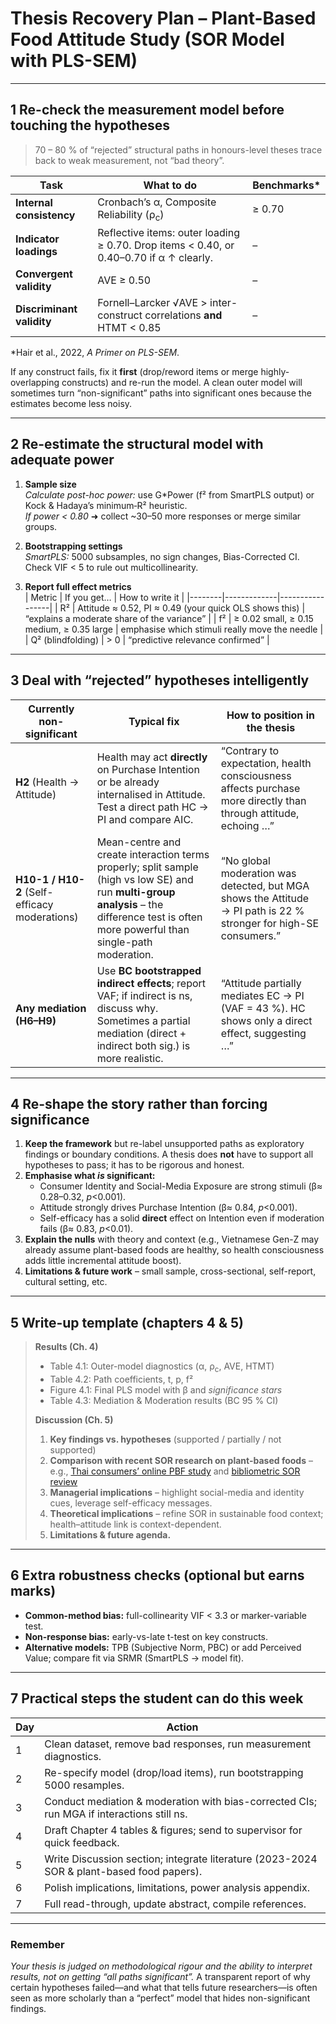 
# Thesis Recovery Plan – Plant-Based Food Attitude Study (SOR Model with PLS-SEM)

---

## 1  Re-check the measurement model **before** touching the hypotheses  

> 70 – 80 % of “rejected” structural paths in honours-level theses trace back to weak measurement, not “bad theory”.

| Task | What to do | Benchmarks* |
|------|------------|-------------|
| **Internal consistency** | Cronbach’s α, Composite Reliability (ρ<sub>c</sub>) | ≥ 0.70 |
| **Indicator loadings** | Reflective items: outer loading ≥ 0.70.  Drop items < 0.40, or 0.40–0.70 if α ↑ clearly. | – |
| **Convergent validity** | AVE ≥ 0.50 | – |
| **Discriminant validity** | Fornell–Larcker √AVE > inter-construct correlations **and** HTMT < 0.85 | – |

\*Hair et al., 2022, _A Primer on PLS-SEM_.  

If any construct fails, fix it **first** (drop/reword items or merge highly-overlapping constructs) and re-run the model.  A clean outer model will sometimes turn “non-significant” paths into significant ones because the estimates become less noisy.

---

## 2  Re-estimate the structural model with adequate power  

1. **Sample size**  
   *Calculate post-hoc power:* use G*Power (f² from SmartPLS output) or Kock & Hadaya’s minimum‐R² heuristic.  
   *If power < 0.80* ➜ collect ~30–50 more responses or merge similar groups.

2. **Bootstrapping settings**  
   *SmartPLS:* 5000 subsamples, no sign changes, Bias-Corrected CI.  
   Check VIF < 5 to rule out multicollinearity.

3. **Report full effect metrics**  
   | Metric | If you get… | How to write it |
   |--------|-------------|-----------------|
   | R² | Attitude ≈ 0.52, PI ≈ 0.49 (your quick OLS shows this) | “explains a moderate share of the variance” |
   | f² | ≥ 0.02 small, ≥ 0.15 medium, ≥ 0.35 large | emphasise which stimuli really move the needle |
   | Q² (blindfolding) | > 0 | “predictive relevance confirmed” |

---

## 3  Deal with “rejected” hypotheses intelligently  

| Currently non-significant | Typical fix | How to position in the thesis |
|---------------------------|-------------|------------------------------|
| **H2** (Health → Attitude) | Health may act **directly** on Purchase Intention or be already internalised in Attitude.  Test a direct path HC → PI and compare AIC. | “Contrary to expectation, health consciousness affects purchase more directly than through attitude, echoing …” |
| **H10-1 / H10-2** (Self-efficacy moderations) | Mean-centre and create interaction terms properly; split sample (high vs low SE) and run **multi-group analysis** – the difference test is often more powerful than single-path moderation. | “No global moderation was detected, but MGA shows the Attitude → PI path is 22 % stronger for high-SE consumers.” |
| **Any mediation (H6–H9)** | Use **BC bootstrapped indirect effects**; report VAF; if indirect is ns, discuss why. Sometimes a partial mediation (direct + indirect both sig.) is more realistic. | “Attitude partially mediates EC → PI (VAF = 43 %). HC shows only a direct effect, suggesting …” |

---

## 4  Re-shape the story rather than forcing significance  

1. **Keep the framework** but re-label unsupported paths as exploratory findings or boundary conditions.  A thesis does **not** have to support all hypotheses to pass; it has to be rigorous and honest.  
2. **Emphasise what _is_ significant:**  
   * Consumer Identity and Social-Media Exposure are strong stimuli (β≈ 0.28–0.32, _p_<0.001).  
   * Attitude strongly drives Purchase Intention (β≈ 0.84, _p_<0.001).  
   * Self-efficacy has a solid **direct** effect on Intention even if moderation fails (β≈ 0.83, _p_<0.01).  
3. **Explain the nulls** with theory and context (e.g., Vietnamese Gen-Z may already assume plant-based foods are healthy, so health consciousness adds little incremental attitude boost).  
4. **Limitations & future work** – small sample, cross-sectional, self-report, cultural setting, etc.

---

## 5  Write-up template (chapters 4 & 5)

> **Results (Ch. 4)**  
> * Table 4.1: Outer-model diagnostics (α, ρ<sub>c</sub>, AVE, HTMT)  
> * Table 4.2: Path coefficients, t, p, f²  
> * Figure 4.1: Final PLS model with β and *significance stars*  
> * Table 4.3: Mediation & Moderation results (BC 95 % CI)  
>   
> **Discussion (Ch. 5)**  
> 1. **Key findings vs. hypotheses** (supported / partially / not supported)  
> 2. **Comparison with recent SOR research on plant-based foods** – e.g., [Thai consumers’ online PBF study](https://pmc.ncbi.nlm.nih.gov/articles/PMC11096942/) and [bibliometric SOR review](https://www.researchgate.net/publication/387980300_Bibliometric_Analysis_of_Stimulus-Organism-_Response_Theory_Past_Developments_Current_Applications_and_Future_Trends)  
> 3. **Managerial implications** – highlight social-media and identity cues, leverage self-efficacy messages.  
> 4. **Theoretical implications** – refine SOR in sustainable food context; health–attitude link is context-dependent.  
> 5. **Limitations & future agenda.**

---

## 6  Extra robustness checks (optional but earns marks)

* **Common-method bias:**  full-collinearity VIF < 3.3 or marker-variable test.  
* **Non-response bias:** early-vs-late t-test on key constructs.  
* **Alternative models:** TPB (Subjective Norm, PBC) or add Perceived Value; compare fit via SRMR (SmartPLS → model fit).  

---

## 7  Practical steps the student can do this week

| Day | Action |
|-----|--------|
| 1 | Clean dataset, remove bad responses, run measurement diagnostics. |
| 2 | Re-specify model (drop/load items), run bootstrapping 5000 resamples. |
| 3 | Conduct mediation & moderation with bias-corrected CIs; run MGA if interactions still ns. |
| 4 | Draft Chapter 4 tables & figures; send to supervisor for quick feedback. |
| 5 | Write Discussion section; integrate literature (2023-2024 SOR & plant-based food papers). |
| 6 | Polish implications, limitations, power analysis appendix. |
| 7 | Full read-through, update abstract, compile references. |

---

### Remember  
*Your thesis is judged on methodological rigour and the ability to interpret results, not on getting “all paths significant”.*  A transparent report of why certain hypotheses failed—and what that tells future researchers—is often seen as more scholarly than a “perfect” model that hides non-significant findings.
